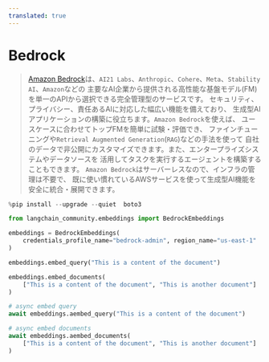```yaml
---
translated: true
---
```


# Bedrock

>[Amazon Bedrock](https://aws.amazon.com/bedrock/)は、`AI21 Labs`、`Anthropic`、`Cohere`、`Meta`、`Stability AI`、`Amazon`などの
> 主要なAI企業から提供される高性能な基盤モデル(FM)を単一のAPIから選択できる完全管理型のサービスです。
> セキュリティ、プライバシー、責任あるAIに対応した幅広い機能を備えており、
> 生成型AIアプリケーションの構築に役立ちます。`Amazon Bedrock`を使えば、
> ユースケースに合わせてトップFMを簡単に試験・評価でき、
> ファインチューニングや`Retrieval Augmented Generation`(`RAG`)などの手法を使って
> 自社のデータで非公開にカスタマイズできます。また、エンタープライズシステムやデータソースを
> 活用してタスクを実行するエージェントを構築することもできます。
> `Amazon Bedrock`はサーバーレスなので、インフラの管理は不要で、
> 既に使い慣れているAWSサービスを使って生成型AI機能を安全に統合・展開できます。

```python
%pip install --upgrade --quiet  boto3
```

```python
from langchain_community.embeddings import BedrockEmbeddings

embeddings = BedrockEmbeddings(
    credentials_profile_name="bedrock-admin", region_name="us-east-1"
)
```

```python
embeddings.embed_query("This is a content of the document")
```

```python
embeddings.embed_documents(
    ["This is a content of the document", "This is another document"]
)
```

```python
# async embed query
await embeddings.aembed_query("This is a content of the document")
```

```python
# async embed documents
await embeddings.aembed_documents(
    ["This is a content of the document", "This is another document"]
)
```

